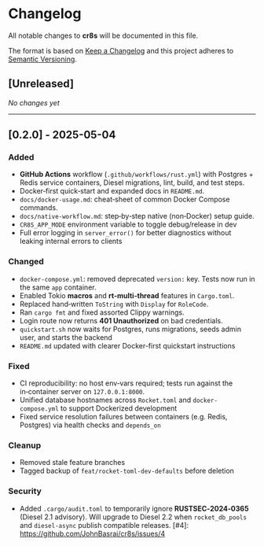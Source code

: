 # Changelog

All notable changes to **cr8s** will be documented in this file.

The format is based on [Keep a Changelog](https://keepachangelog.com/en/1.1.0/)
and this project adheres to [Semantic Versioning](https://semver.org/spec/v2.0.0.html).

## \[Unreleased]

*No changes yet*

---

## \[0.2.0] - 2025-05-04

### Added

* **GitHub Actions** workflow (`.github/workflows/rust.yml`) with Postgres + Redis
  service containers, Diesel migrations, lint, build, and test steps.
* Docker‑first quick‑start and expanded docs in `README.md`.
* `docs/docker-usage.md`: cheat‑sheet of common Docker Compose commands.
* `docs/native-workflow.md`: step‑by‑step native (non‑Docker) setup guide.
* `CR8S_APP_MODE` environment variable to toggle debug/release in dev
* Full error logging in `server_error()` for better diagnostics without
  leaking internal errors to clients


### Changed

* `docker-compose.yml`: removed deprecated `version:` key. Tests now run
  in the same `app` container.
* Enabled Tokio **macros** and **rt‑multi‑thread** features in `Cargo.toml`.
* Replaced hand‑written `ToString` with `Display` for `RoleCode`.
* Ran `cargo fmt` and fixed assorted Clippy warnings.
* Login route now returns **401 Unauthorized** on bad credentials.
* `quickstart.sh` now waits for Postgres, runs migrations, seeds admin user,
  and starts the backend
* `README.md` updated with clearer Docker-first quickstart instructions

### Fixed

* CI reproducibility: no host env‑vars required; tests run against the
  in‑container server on `127.0.0.1:8000`.
* Unified database hostnames across `Rocket.toml` and `docker-compose.yml`
  to support Dockerized development
* Fixed service resolution failures between containers (e.g. Redis, Postgres)
  via health checks and `depends_on`

### Cleanup
* Removed stale feature branches
* Tagged backup of `feat/rocket-toml-dev-defaults` before deletion

### Security

* Added `.cargo/audit.toml` to temporarily ignore **RUSTSEC‑2024‑0365** (Diesel
  2.1 advisory). Will upgrade to Diesel 2.2 when `rocket_db_pools` and
  `diesel‑async` publish compatible releases.
  [#4]: https://github.com/JohnBasrai/cr8s/issues/4

